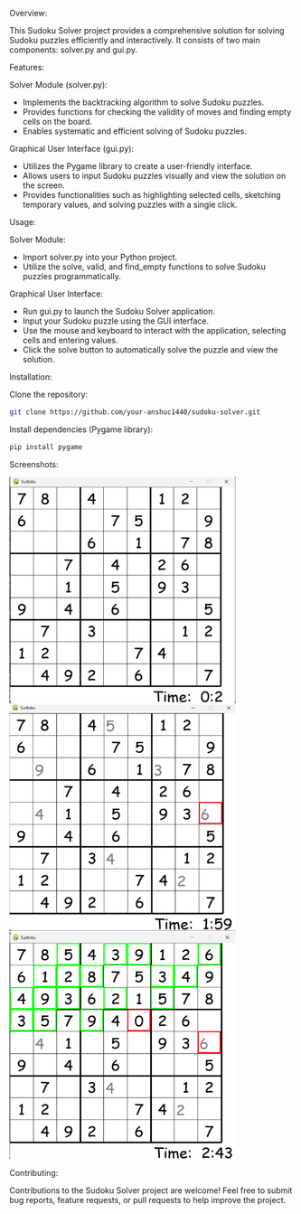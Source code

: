 Overview:

This Sudoku Solver project provides a comprehensive solution for solving Sudoku puzzles efficiently and interactively. It consists of two main components: solver.py and gui.py.

Features:

Solver Module (solver.py):
- Implements the backtracking algorithm to solve Sudoku puzzles.
- Provides functions for checking the validity of moves and finding empty cells on the board.
- Enables systematic and efficient solving of Sudoku puzzles.

Graphical User Interface (gui.py):
- Utilizes the Pygame library to create a user-friendly interface.
- Allows users to input Sudoku puzzles visually and view the solution on the screen.
- Provides functionalities such as highlighting selected cells, sketching temporary values, and solving puzzles with a single click.

Usage:

Solver Module:
- Import solver.py into your Python project.
- Utilize the solve, valid, and find_empty functions to solve Sudoku puzzles programmatically.

Graphical User Interface:
- Run gui.py to launch the Sudoku Solver application.
- Input your Sudoku puzzle using the GUI interface.
- Use the mouse and keyboard to interact with the application, selecting cells and entering values.
- Click the solve button to automatically solve the puzzle and view the solution.

Installation:

Clone the repository:
```bash
git clone https://github.com/your-anshuc1440/sudoku-solver.git
```

Install dependencies (Pygame library):
```bash
pip install pygame
```

Screenshots:

<img src="img/img1.png" alt="Image of sudoku board" width="400" height="400">


<img src="img/img2.png" alt="image when user is playing sudoku" width="400" height="400">


<img src="img/img3.png" alt="Image while sudoku game is being solved" width="400" height="400">


Contributing:

Contributions to the Sudoku Solver project are welcome! Feel free to submit bug reports, feature requests, or pull requests to help improve the project.
